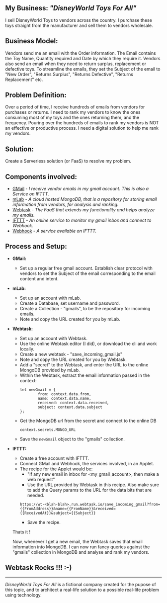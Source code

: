 ## My Business: *"DisneyWorld Toys For All"*
I sell DisneyWorld Toys to vendors across the country. I purchase these toys straight from the manufacturer and sell them to vendors wholesale.

## Business Model:
Vendors send me an email with the Order information. The Email contains the Toy Name, Quantity required and Date by which they require it. Vendors also send an email when they need to return surplus, replacement or defective toys. To streamline the emails, they set the Subject of the email to "New Order", "Returns Surplus", "Returns Defective", "Returns Replacement" etc.

## Problem Definition:
Over a period of time, I receive hundreds of emails from vendors for purchases or returns. I need to rank my vendors to know the ones consuming most of my toys and the ones returning them, and the frequency. Pouring over the hundreds of emails to rank my vendors is NOT an effective or productive process. I need a digital solution to help me rank my vendors.

## Solution:
Create a Serverless solution (or FaaS) to resolve my problem.

## Components involved:
* [GMail](https://gmail.com) - *I receive vendor emails in my gmail account. This is also a Service on IFTTT.*
* [mLab](https://mlab.com/) - *A cloud hosted MongoDB, that is a repository for storing email information from vendors, for analysis and ranking.*
* [Webtask](https://webtask.io/) - *The FaaS that extends my functionality and helps analyze my emails.*
* [IFTTT](https://ifttt.com/) - *An online service to monitor my gmail inbox and connect to Webhook.*
* [Webhook](https://ifttt.com/maker_webhooks) - *A service available on IFTTT.*


## Process and Setup:
* **GMail:** 
    * Set up a regular free gmail account. Establish clear protocol with vendors to set the Subject of the email corresponding to the email content and intent.

* **mLab:**
    * Set up an account with mLab.
    * Create a Database, set username and password.
    * Create a Collection - "gmails", to be the repository for incoming emails.
    * Note and copy the URL created for you by mLab.

* **Webtask:**
    * Set up an account with Webtask.
    * Use the online Webtask editor (I did), or download the cli and work locally.
    * Create a new webtask - "save_incoming_gmail.js"
    * Note and copy the URL created for you by Webtask.
    * Add a "secret" to the Webtask, and enter the URL to the online MongoDB provided by mLab.
    * Within the Webtask, extract the email information passed in the context:
        ```
        let newGmail = {
                from: context.data.from,
                name: context.data.name,
                received: context.data.received,
                subject: context.data.subject
        };
        ```
    * Get the MongoDB url from the secret and connect to the online DB
        ```
        context.secrets.MONGO_URL
        ```
    * Save the ```newGmail``` object to the "gmails" collection.

* **IFTTT:** 
    * Create a free account with IFTTT.
    * Connect GMail and Webhook, the services involved, in an Applet.
    * The recipe for the Applet would be:
        * "If any new email in inbox for <my_gmail_account>, then make a web request"
        * Use the URL provided by Webtask in this recipe. Also make sure to add the Query params to the URL for the data bits that are needed.
        ```
        https://wt-<blah-blah>.run.webtask.io/save_incoming_gmail?from={{FromAddress}}&name={{FromName}}&received={{ReceivedAt}}&subject={{Subject}}
        ```
        * Save the recipe.

    Thats it !

    Now, whenever I get a new email, the Webtask saves that email information into MongoDB. I can now run fancy queries against the "gmails" collection in MongoDB and analyse and rank my vendors.

##  Webtask Rocks !!! :-)
---
*DisneyWorld Toys For All* is a fictional company created for the pupose of this topic, and to architect a real-life solution to a possible real-life problem using technology.